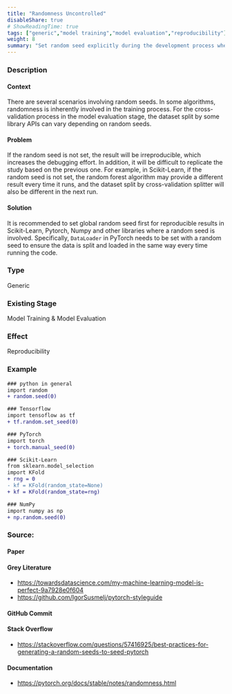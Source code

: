 ```yaml
---
title: "Randomness Uncontrolled"
disableShare: true
# ShowReadingTime: true
tags: ["generic","model training","model evaluation","reproducibility"]
weight: 8
summary: "Set random seed explicitly during the development process whenever a possible random procedure is involved in the application."
---
```


### Description

#### Context
There are several scenarios involving random seeds. In some algorithms, randomness is inherently involved in the training process. For the cross-validation process in the model evaluation stage, the dataset split by some library APIs can vary depending on random seeds.

#### Problem
If the random seed is not set, the result will be irreproducible, which increases the debugging effort. In addition, it will be difficult to replicate the study based on the previous one. For example, in Scikit-Learn, if the random seed is not set, the random forest algorithm may provide a different result every time it runs, and the dataset split by cross-validation splitter will also be different in the next run. 

#### Solution
It is recommended to set global random seed first for reproducible results in Scikit-Learn, Pytorch, Numpy and other libraries where a random seed is involved. Specifically, `DataLoader` in PyTorch needs to be set with a random seed to ensure the data is split and loaded in the same way every time running the code. 

### Type

Generic

### Existing Stage

Model Training & Model Evaluation

### Effect

Reproducibility

### Example

```diff
### python in general
import random
+ random.seed(0)

### Tensorflow
import tensoflow as tf
+ tf.random.set_seed(0)

### PyTorch
import torch
+ torch.manual_seed(0)

### Scikit-Learn
from sklearn.model_selection 
import KFold
+ rng = 0
- kf = KFold(random_state=None)
+ kf = KFold(random_state=rng)

### NumPy
import numpy as np
+ np.random.seed(0)
```

### Source:

#### Paper 

#### Grey Literature
- https://towardsdatascience.com/my-machine-learning-model-is-perfect-9a7928e0f604
- https://github.com/IgorSusmelj/pytorch-styleguide

#### GitHub Commit

#### Stack Overflow
- https://stackoverflow.com/questions/57416925/best-practices-for-generating-a-random-seeds-to-seed-pytorch

#### Documentation
- https://pytorch.org/docs/stable/notes/randomness.html


